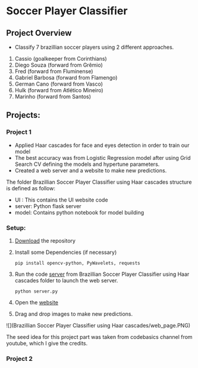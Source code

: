 # Soccer Player Classifier

## Project Overview
- Classify 7 brazillian soccer players using 2 different approaches.
1) Cassio (goalkeeper from Corinthians)
2) Diego Souza (forward from Grêmio)
3) Fred (forward from Fluminense)
4) Gabriel Barbosa (forward from Flamengo)
5) German Cano (forward from Vasco)
6) Hulk (forward from Atlético Mineiro)
7) Marinho (forward from Santos)

## Projects:
### Project 1
- Applied Haar cascades for face and eyes detection in order to train our model
- The best accuracy was from Logistic Regression model after using Grid Search CV defining the models and hypertune parameters.
- Created a web server and a website to make new predictions.

The folder Brazillian Soccer Player Classifier using Haar cascades structure is defined as follow:
* UI : This contains the UI website code
* server: Python flask server
* model: Contains python notebook for model building

### Setup:
1. [Download](https://github.com/ThiPauli/Brazilian_Soccer_Player_Classifier/archive/refs/heads/main.zip) the repository
   
2. Install some Dependencies (if necessary)
    ```
    pip install opencv-python, PyWavelets, requests
    ```
3. Run the code [server](https://github.com/ThiPauli/Brazilian_Soccer_Player_Classifier/blob/main/Brazillian%20Soccer%20Player%20Classifier%20using%20Haar%20cascades/server/server.py) from Brazillian Soccer Player Classifier using Haar cascades folder to launch the web server.
    ```
    python server.py
    ```
4. Open the [website](https://github.com/ThiPauli/Brazilian_Soccer_Player_Classifier/blob/main/Brazillian%20Soccer%20Player%20Classifier%20using%20Haar%20cascades/UI/app.html)
5. Drag and drop images to make new predictions.

![](Brazillian Soccer Player Classifier using Haar cascades/web_page.PNG)

The seed idea for this project part was taken from codebasics channel from youtube, which I give the credits.

### Project 2
